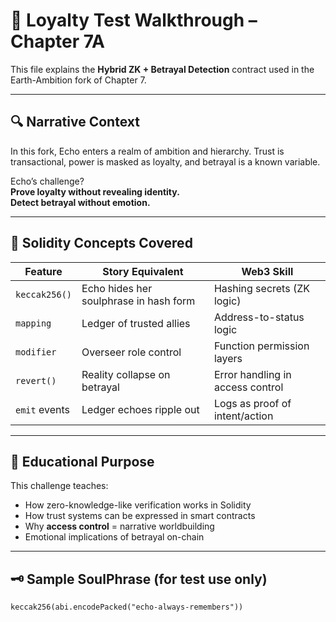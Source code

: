 # 🧠 Loyalty Test Walkthrough – Chapter 7A

This file explains the **Hybrid ZK + Betrayal Detection** contract used in the Earth-Ambition fork of Chapter 7.

---

## 🔍 Narrative Context

In this fork, Echo enters a realm of ambition and hierarchy. Trust is transactional, power is masked as loyalty, and betrayal is a known variable.

Echo’s challenge?  
**Prove loyalty without revealing identity.**  
**Detect betrayal without emotion.**

---

## 🧪 Solidity Concepts Covered

| Feature | Story Equivalent | Web3 Skill |
|--------|------------------|------------|
| `keccak256()` | Echo hides her soulphrase in hash form | Hashing secrets (ZK logic) |
| `mapping` | Ledger of trusted allies | Address-to-status logic |
| `modifier` | Overseer role control | Function permission layers |
| `revert()` | Reality collapse on betrayal | Error handling in access control |
| `emit` events | Ledger echoes ripple out | Logs as proof of intent/action |

---

## 🧬 Educational Purpose

This challenge teaches:

- How zero-knowledge-like verification works in Solidity
- How trust systems can be expressed in smart contracts
- Why **access control** = narrative worldbuilding
- Emotional implications of betrayal on-chain

---

## 🗝️ Sample SoulPhrase (for test use only)

```solidity
keccak256(abi.encodePacked("echo-always-remembers"))
